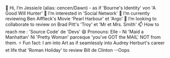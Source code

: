 👋 Hi, I’m Jessie/e (alias: cencen/Dawn) - as if 'Bourne's Identity' von 'A Good Will Hunter'
👀 I’m interested in 'Social Network'
🌱 I’m currently reviewing Ben Alffleck's Movie 'Pearl Harbour' et 'Argo'
💞️ I’m looking to collaborate to review on Brad Pitt's 'Troy' et 'Mr et Mrs. Smith'
📫 How to reach me : 'Source Code' de 'Devs'
😄 Pronouns: Elle -  Ni 'Maid a Manhattan' Ni 'Pretty Woman' parceque 'you've GOT the MAIL' NOT from them.
⚡ Fun fact: I am into Art as if seamlessly into Audrey Herburt's career et life that 'Roman Holiday' to review Bill de Clinton --Oops

<!---
lupae-cledevon/lupae-cledevon is a ✨ special ✨ repository because its `README.md` (this file) appears on your GitHub profile.
You can click the Preview link to take a look at your changes.
--->
